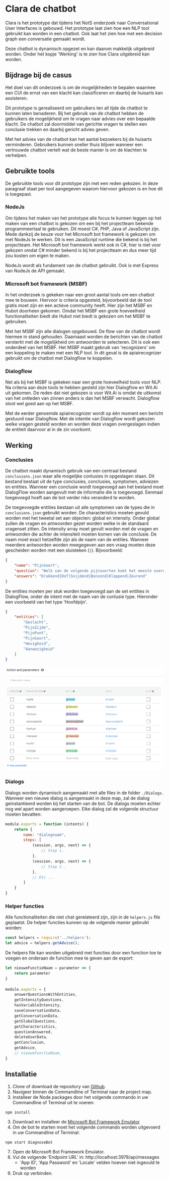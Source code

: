 # Clara de chatbot
Clara is het prototype dat tijdens het NotS onderzoek naar Conversational User Interfaces is gebouwd. Het prototype laat zien hoe een NLP tool gebruikt kan worden in een chatbot. Ook laat het zien hoe met een decision graph een conversatie gemaakt wordt.

Deze chatbot is dynamisch opgezet en kan daarom makkelijk uitgebreid worden. Onder het kopje 'Werking' is te zien hoe Clara uitgebreid kan worden.
## Bijdrage bij de casus
Het doel van dit onderzoek is om de mogelijkheden te bepalen waarmee een CUI de ernst van een klacht kan classificeren en daarbij de huisarts kan assisteren.

Dit prototype is gerealiseerd om gebruikers ten all tijde de chatbot te kunnen laten benaderen. Bij het gebruik van de chatbot hebben de gebruikers de mogelijkheid om te vragen naar advies over een bepaalde klacht. De chatbot zal doormiddel van gerichte vragen te stellen een conclusie trekken en daarbij gericht advies geven.

Met het advies van de chatbot kan het aantal bezoekers bij de huisarts verminderen. Gebruikers kunnen sneller thuis blijven wanneer een vertrouwde chatbot vertelt wat de beste manier is om de klachten te verhelpen.
## Gebruikte tools
De gebruikte tools voor dit prototype zijn met een reden gekozen. In deze paragraaf staat per tool aangegeven waarom hiervoor gekozen is en hoe dit is toegepast.
### NodeJs
Om tijdens het maken van het prototype alle focus te kunnen leggen op het maken van een chatbot is gekozen om een bij het projectteam bekende programmeertaal te gebruiken. Dit moest C#, PHP, Java of JavaScript zijn. Mede dankzij de keuze voor het Microsoft bot framework is gekozen om met NodeJs te werken. Dit is een JavaScript runtime die bekend is bij het projectteam. Het Microsoft bot framework werkt ook in C#, hier is niet voor gekozen omdat C# minder bekend is bij het projectteam en dus meer tijd zou kosten om eigen te maken.

NodeJs wordt als fundament van de chatbot gebruikt. Ook is met Express van NodeJs de API gemaakt.
### Microsoft bot framework (MSBF)
In het onderzoek is gekeken naar een groot aantal tools om een chatbot mee te bouwen. Hiervoor is criteria opgesteld, bijvoorbeeld dat de tool gratis moet zijn en een actieve community heeft. Hier zijn het MSBF en Hubot doorheen gekomen. Omdat het MSBF een grote hoeveelheid functionaliteiten biedt die Hubot niet biedt is gekozen om het MSBF te gebruiken.

Met het MSBF zijn alle dialogen opgebouwd. De flow van de chatbot wordt hiermee in stand gehouden. Daarnaast worden de berichten van de chatbot versterkt met de mogelijkheid om antwoorden te selecteren. Dit is ook een onderdeel van het MSBF. Het MSBF maakt gebruik van 'recognizers' om een koppeling te maken met een NLP tool. In dit geval is de apiairecognizer gebruikt om de chatbot met Dialogflow te koppelen.
### Dialogflow
Net als bij het MSBF is gekeken naar een grote hoeveelheid tools voor NLP. Na criteria aan deze tools te hebben gesteld zijn hier Dialogflow en Wit.Ai uit gekomen. De reden dat niet gekozen is voor Wit.Ai is omdat de uitkomst van het ontleden van zinnen anders is dan het MSBF verwacht. Dialogflow sloot wel goed aan op het MSBF.

Met de eerder genoemde apiairecognizer wordt op één moment een bericht gestuurd naar Dialogflow. Met de intentie van Dialogflow wordt gekozen welke vragen gesteld worden en worden deze vragen overgeslagen indien de entiteit daarvoor al in de zin voorkomt.  
## Werking
### Conclusies
De chatbot maakt dynamisch gebruik van een centraal bestand `conclusions.json` waar alle mogelijke conlusies in opgeslagen staan. Dit bestand bestaat uit de type conclusies, conclusies, symptomen, adviezen en entities. Wanneer een conclusie wordt toegevoegd aan het bestand moet DialogFlow worden aangevult met de informatie die is toegevoegd. Eenmaal toegevoegd hoeft aan de bot verder niks veranderd te worden.

De toegevoegde entities bestaan uit alle symptomen van de types die in `conclusions.json` gebruikt worden. De characteristics moeten gevuld worden met het tweetal set aan objecten: global en intensity. Onder global zullen de vragen en antwoorden gezet worden welke in de standaard vragenset zitten. De intensity array moet gevult worden met de vragen en antwoorden die achter de intensiteit moeten komen van de conclusie. De naam moet exact hetzelfde zijn als de naam van de entities. Wanneer meerdere antwoorden worden meegegeven aan een vraag moeten deze gescheiden worden met een sluisteken (`|`). Bijvoorbeeld:
```json
{
    "name": "PijnSoort",
    "question": "Welk van de volgende pijnsoorten komt het meeste overeen met uw hoofdpijn?",
    "answers": "Drukkend|Dof|Snijdend|Bonzend|Kloppend|Zeurend"
}
```

De entities moeten per stuk worden toegevoegd aan de set entities in DialogFlow, onder de intent met de naam van de conlusie type. Hieronder een voorbeeld van het type 'Hoofdpijn'.
```json
{
    "entities": [
        "Geslacht",
        "PijnZijde",
        "PijnPunt",
        "PijnSoort",
        "Hevigheid",
        "Aanwezigheid"
    ]
}
```
![dialogflow entities](/images/dialogflowentities.png)
### Dialogs
Dialogs worden dynamisch aangemaakt met alle files in de folder `./Dialogs`. Wanneer een nieuwe dialog is aangemaakt in deze map, zal de dialog geinstantieerd worden bij het starten van de bot. De dialogs moeten echter nog wel apart worden aangeroepen. Elke dialog zal de volgende structuur moeten bevatten:
```js
module.exports = function (intents) {
    return {
        name: "dialognaam",
        steps: [
            (session, args, next) => {
                // Stap 1.
            },
            (session, args, next) => {
                // Stap 2..
            },
            // Etc ...
        ]
    }
}
```
### Helper functies
Alle functionaliteiten die niet chat gerelateerd zijn, zijn in de `helpers.js` file geplaatst. De helper functies kunnen op de volgende manier gebruikt worden:
```js
const helpers = require('../helpers');
let advice = helpers.getAdvice();
```
De helpers file kan worden uitgebreid met functies door een function toe te voegen en onderaan de function mee te geven aan de export:
```js
let nieuweFunctieNaam = parameter => {
    return parameter
}

module.exports = {
    answerQuestionsWithEntities,
    getIntensityQuestions,
    hasVariableIntensity,
    saveConversationData,
    getConversationData,
    getGlobalQuestions,
    getCharacteristics,
    questionAnswered,
    deleteUserData,
    getConclusion,
    getAdvice,
    // nieuweFunctieNaam,
}
```
## Installatie

1. Clone of download de repository van [Github](https://github.com/nielwijers/NoTSCUI.git).
2. Navigeer binnen de Commandline of Terminal naar de project map.
2. Installeer de Node packages door het volgende commando in uw Commandline of Terminal uit te voeren:
```
npm install
```
3. Download en installeer de [Microsoft Bot Framework Emulator](https://github.com/Microsoft/BotFramework-Emulator/releases)
4. Om de bot te starten moet het volgende commando worden uitgevoerd in uw Commandline of Terminal:
```
npm start diagnoseBot
```
7. Open de Microsoft Bot Framework Emulator.
8. Vul de volgende 'Endpoint URL' in: http://localhost:3978/api/messages
   - 'App ID', 'App Password' en 'Locale' velden hoeven niet ingevuld te worden
9. Druk op verbinden.
